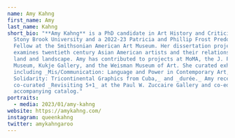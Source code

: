 ```yaml
---
name: Amy Kahng
first_name: Amy
last_name: Kahng
short_bio: "**Amy Kahng** is a PhD candidate in Art History and Criticism at
  Stony Brook University and a 2022-23 Patricia and Phillip Frost Predoctoral
  Fellow at the Smithsonian American Art Museum. Her dissertation project
  examines twentieth century Asian American artists and their relationship to
  land and landscape. Amy has contributed to projects at MoMA, the J. Paul Getty
  Museum, Kukje Gallery, and the Weisman Museum of Art. She curated exhibitions
  including _Mis/Communication: Language and Power in Contemporary Art, Printing
  Solidarity: Tricontinental Graphics from Cuba,_ and _durée._ Amy recently
  co-curated _Revisiting 5+1_ at the Paul W. Zuccaire Gallery and co-edited the
  accompanying catalog."
portraits:
  - media: 2023/01/amy-kahng
website: https://amykahng.com/
instagram: queenkahng
twitter: amykahngaroo
---
```

